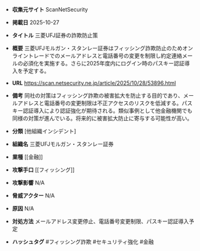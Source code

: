 - **収集元サイト**
ScanNetSecurity

- **掲載日**
2025-10-27

- **タイトル**
三菱UFJ証券の詐欺防止策

- **概要**
三菱UFJモルガン・スタンレー証券はフィッシング詐欺防止のためオンライントレードでのメールアドレスと電話番号の変更を制限し約定連絡メールの必須化を実施する。さらに2025年度内にログイン時のパスキー認証導入を予定する。

- **URL**
https://scan.netsecurity.ne.jp/article/2025/10/28/53896.html

- **備考**
同社の対策はフィッシング詐欺の被害拡大を防止する目的であり、メールアドレスと電話番号の変更制限は不正アクセスのリスクを低減する。パスキー認証導入により認証強化が期待される。類似事例として他金融機関でも同様の対策が進んでいる。将来的に被害拡大防止に寄与する可能性が高い。

- **分類**
[他組織インシデント]

- **組織名**
三菱UFJモルガン・スタンレー証券

- **業種**
[[金融]]

- **攻撃手口**
[[フィッシング]]

- **攻撃影響**
N/A

- **脅威アクター**
N/A

- **原因**
N/A

- **対処方法**
メールアドレス変更停止、電話番号変更制限、パスキー認証導入予定

- **ハッシュタグ**
#フィッシング詐欺 #セキュリティ強化 #金融
